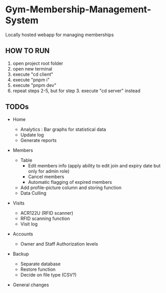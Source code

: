 # Gym-Membership-Management-System
Locally hosted webapp for managing memberships

## HOW TO RUN
1. open project root folder
2. open new terminal
3. execute "cd client"
4. execute "pnpm i"
5. execute "pnpm dev"
6. repeat steps 2-5, but for step 3. execute "cd server" instead

## TODOs
- Home
  - Analytics : Bar graphs for statistical data
  - Update log
  - Generate reports

- Members
  - Table
    - Edit members info (apply ability to edit join and expiry date but only for admin role)
    - Cancel members
    - Automatic flagging of expired members
  - Add profile-picture column and storing function
  - Data Culling

- Visits
  - ACR122U (RFID scanner)
  - RFID scanning function
  - Visit log

- Accounts
  - Owner and Staff Authorization levels

- Backup
  - Separate database
  - Restore function
  - Decide on file type (CSV?)

- General changes
